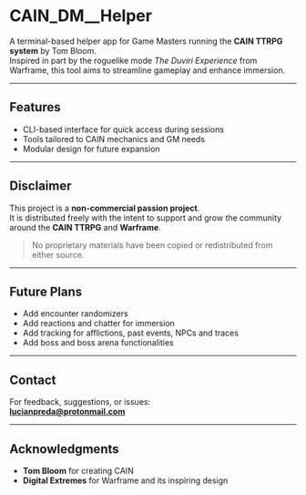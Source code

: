 # CAIN_DM__Helper

A terminal-based helper app for Game Masters running the **CAIN TTRPG system** by Tom Bloom.  
Inspired in part by the roguelike mode *The Duviri Experience* from Warframe, this tool aims to streamline gameplay and enhance immersion.

---

## Features

- CLI-based interface for quick access during sessions
- Tools tailored to CAIN mechanics and GM needs
- Modular design for future expansion

---

## Disclaimer

This project is a **non-commercial passion project**.  
It is distributed freely with the intent to support and grow the community around the **CAIN TTRPG** and **Warframe**.

> No proprietary materials have been copied or redistributed from either source.

---

## Future Plans

- Add encounter randomizers
- Add reactions and chatter for immersion
- Add tracking for afflictions, past events, NPCs and traces
- Add boss and boss arena functionalities

---

## Contact

For feedback, suggestions, or issues:  
**lucianpreda@protonmail.com**

---

## Acknowledgments

- **Tom Bloom** for creating CAIN
- **Digital Extremes** for Warframe and its inspiring design
